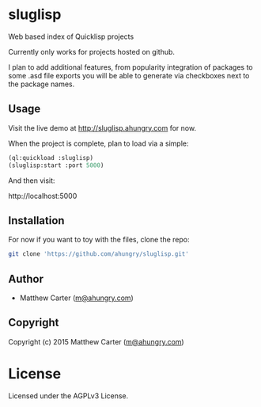# sluglisp

Web based index of Quicklisp projects

Currently only works for projects hosted on github.

I plan to add additional features, from popularity integration of
packages to some .asd file exports you will be able to generate via
checkboxes next to the package names.

## Usage

Visit the live demo at http://sluglisp.ahungry.com for now.

When the project is complete, plan to load via a simple:

```lisp
(ql:quickload :sluglisp)
(sluglisp:start :port 5000)
```

And then visit:

http://localhost:5000

## Installation

For now if you want to toy with the files, clone the repo:

```sh
git clone 'https://github.com/ahungry/sluglisp.git'
```

## Author

* Matthew Carter (m@ahungry.com)

## Copyright

Copyright (c) 2015 Matthew Carter (m@ahungry.com)

# License

Licensed under the AGPLv3 License.
